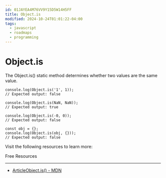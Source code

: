 ```yaml
---
id: 01JAYEA4M76VV9Y15D5W14H5FF
title: Object.is
modified: 2024-10-24T01:01:22-04:00
tags:
  - javascript
  - roadmaps
  - programming
---
```

# Object.is

The Object.is() static method determines whether two values are the same value.

```
console.log(Object.is('1', 1));
// Expected output: false

console.log(Object.is(NaN, NaN));
// Expected output: true

console.log(Object.is(-0, 0));
// Expected output: false

const obj = {};
console.log(Object.is(obj, {}));
// Expected output: false
```

Visit the following resources to learn more:

Free Resources

---

- [ArticleObject.is() - MDN](https://developer.mozilla.org/en-US/docs/Web/JavaScript/Reference/Global_Objects/Object/is)